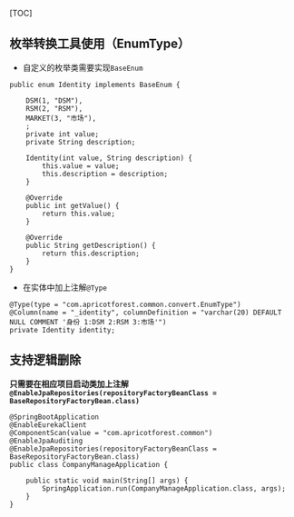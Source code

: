 [TOC]

## 枚举转换工具使用（EnumType）

- 自定义的枚举类需要实现`BaseEnum`
```
public enum Identity implements BaseEnum {

    DSM(1, "DSM"),
    RSM(2, "RSM"),
    MARKET(3, "市场"),
    ;
    private int value;
    private String description;

    Identity(int value, String description) {
        this.value = value;
        this.description = description;
    }

    @Override
    public int getValue() {
        return this.value;
    }

    @Override
    public String getDescription() {
        return this.description;
    }
}
```
- 在实体中加上注解`@Type`
```
@Type(type = "com.apricotforest.common.convert.EnumType")
@Column(name = "_identity", columnDefinition = "varchar(20) DEFAULT NULL COMMENT '身份 1:DSM 2:RSM 3:市场'")
private Identity identity;
```

## 支持逻辑删除
**只需要在相应项目启动类加上注解`@EnableJpaRepositories(repositoryFactoryBeanClass = BaseRepositoryFactoryBean.class)`**
```
@SpringBootApplication
@EnableEurekaClient
@ComponentScan(value = "com.apricotforest.common")
@EnableJpaAuditing
@EnableJpaRepositories(repositoryFactoryBeanClass = BaseRepositoryFactoryBean.class)
public class CompanyManageApplication {

	public static void main(String[] args) {
		SpringApplication.run(CompanyManageApplication.class, args);
	}
}
```